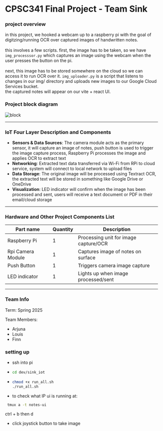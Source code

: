 # CPSC341 Final Project - Team Sink 

### project overview
in this project, we hooked a webcam up to a raspberry pi with the goal of digitzing/running OCR over captured images of handwritten notes. \
\
this involves a few scripts. first, the image has to be taken, so we have ```img_processsor.py``` which captures an image using the webcam when the user presses the button on the pi. \
\
next, this image has to be stored somewhere on the cloud so we can access it to run OCR over it. ```img_uploader.py``` is a script that listens to changes in our img/ directory and uploads new images to our Google Cloud Services bucket.
\
the captured notes will appear on our vite + react UI. 

### Project block diagram

![block](img/block_diagram.drawio.png)

---

### IoT Four Layer Description and Components

* **Sensors & Data Sources**: The camera module acts as the primary sensor, it will capture an image of notes, push button is used to trigger the image capture process, Raspberry Pi processes the image and applies OCR to extract text
* **Networking**: Extracted text data transferred via Wi-Fi from RPi to cloud service, system will connect to local network to upload files
* **Data Storage**: The original image will be processed using Textract OCR, the extracted text will be stored in something like Google Drive or OneDrive
* **Visualization**: LED indicator will confirm when the image has been processed and sent, users will receive a text document or PDF in their email/cloud storage


---

### Hardware and Other Project Components List

| Part name | Quantity | Description
| -------- | ------- | ------- |
| Raspberry Pi | 1 |  Processing unit for image capture/OCR |
| Rpi Camera Module | 1 | Captures image of notes on surface |
| Push Button | 1 | Triggers camera image capture |
| LED indicator | 1 | Lights up when image processed/sent |





---

### Team Info

Term: Spring 2025

Team Members:
* Arjuna
* Louis
* Finn

### setting up
* ssh into pi
* ```bash
  cd dev/sink_iot
  ```
* ```bash
  chmod +x run_all.sh
  ./run_all.sh
  ```
* to check what IP ui is running at:
 ```bash
  tmux a -t notes-ui
  ```
  ctrl + b then d
* click joystick button to take image

